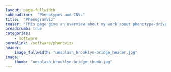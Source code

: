 ```yaml
---
layout: page-fullwidth
subheadline:  "Phenotypes and CNVs"
title:  "PhenogramViz"
teaser: "This page give an overview about my work about phenotype-driven analysis of copy-number variation."
breadcrumb: true
categories:
    - software
permalink: /software/phenoviz/
header:
    image_fullwidth: "unsplash_brooklyn-bridge_header.jpg"
image:
    thumb: "unsplash_brooklyn-bridge_thumb.jpg"
---
```



